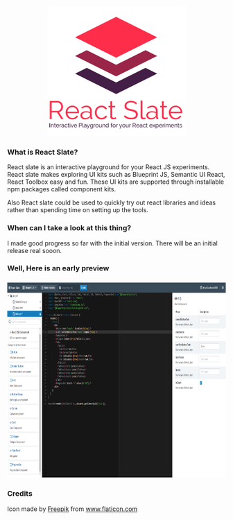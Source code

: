 <h3 align="center">
  <img src="./docs/assets/ReactSlateLogo.png" alt="Atmo" height="300">
</h3>

### What is React Slate?
React slate is an interactive playground for your React JS experiments. React slate makes exploring UI kits such as Blueprint JS, Semantic UI React, React Toolbox easy and fun. These UI kits are supported through installable npm packages called component kits.

Also React slate could be used to quickly try out react libraries and ideas rather than spending time on setting up the tools.

### When can I take a look at this thing?
I made good progress so far with the initial version. There will be an initial release real sooon.

### Well, Here is an early preview
<h3 align="center">
  <img src="./docs/assets/Preview.PNG" alt="Atmo" height="450">
</h3>


### Credits
Icon made by [Freepik](http://www.freepik.com/) from www.flaticon.com 
